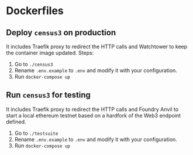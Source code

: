 # Dockerfiles

## Deploy `census3` on production

It includes Traefik proxy to redirect the HTTP calls and Watchtower to keep the container image updated. Steps:

1. Go to `./census3`
2. Rename `.env.example` to `.env` and modify it with your configuration.
3. Run `docker-compose up`

## Run `census3` for testing

It includes Traefik proxy to redirect the HTTP calls and Foundry Anvil to start a local ethereum testnet based on a hardfork
of the Web3 endpoint defined.

1. Go to `./testsuite`
2. Rename `.env.example` to `.env` and modify it with your configuration.
3. Run `docker-compose up`